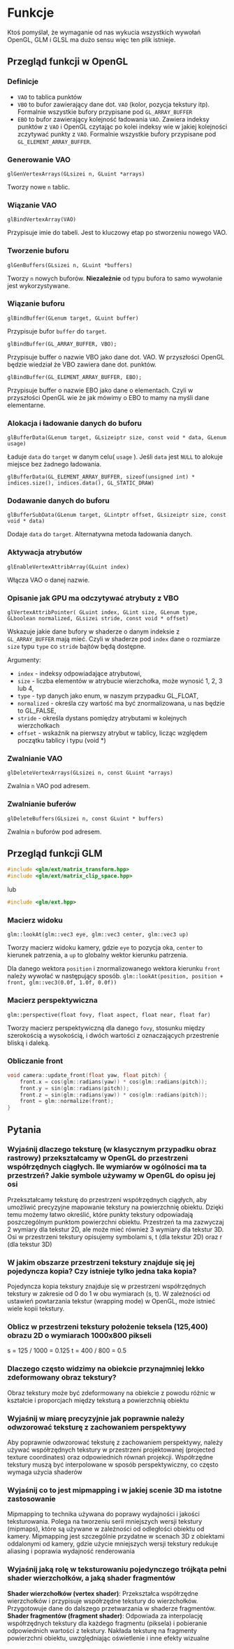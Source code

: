 # Funkcje

Ktoś pomyślał, że wymaganie od nas wykucia wszystkich wywołań OpenGL, GLM i GLSL ma dużo sensu więc ten plik istnieje.

## Przegląd funkcji w OpenGL

### Definicje

- `VAO` to tablica punktów
- `VBO` to bufor zawierający dane dot. `VAO` (kolor, pozycja tekstury itp). Formalnie wszystkie bufory przypisane pod `GL_ARRAY_BUFFER`
- `EBO` to bufor zawierający kolejność ładowania `VAO`. Zawiera indeksy punktów z `VAO` i OpenGL czytając po kolei indeksy wie w jakiej kolejności zczytywać punkty z `VAO`. Formalnie wszystkie bufory przypisane pod `GL_ELEMENT_ARRAY_BUFFER`.

### Generowanie VAO

`glGenVertexArrays(GLsizei n, GLuint *arrays)`

Tworzy nowe `n` tablic.

### Wiązanie VAO

`glBindVertexArray(VAO)`

Przypisuje imie do tabeli. Jest to kluczowy etap po stworzeniu nowego VAO.

### Tworzenie buforu

`glGenBuffers(GLsizei n, GLuint *buffers)`

Tworzy `n` nowych buforów.
**Niezależnie** od typu bufora to samo wywołanie jest wykorzystywane.

### Wiązanie buforu

`glBindBuffer(GLenum target, GLuint buffer)`  

Przypisuje bufor `buffer` do `target`.

`glBindBuffer(GL_ARRAY_BUFFER, VBO);`

Przypisuje buffer o nazwie VBO jako dane dot. VAO.
W przyszłości OpenGL będzie wiedział że VBO zawiera dane dot. punktów.

`glBindBuffer(GL_ELEMENT_ARRAY_BUFFER, EBO);`

Przypisuje buffer o nazwie EBO jako dane o elementach.
Czyli w przyszłości OpenGL wie że jak mówimy o EBO to mamy na myśli dane elementarne.

### Alokacja i ładowanie danych do buforu

`glBufferData(GLenum target, GLsizeiptr size, const void * data, GLenum usage)`

Ładuje `data` do `target` w danym celu( `usage` ).
Jeśli `data` jest `NULL` to alokuje miejsce bez żadnego ładowania.

`glBufferData(GL_ELEMENT_ARRAY_BUFFER, sizeof(unsigned int) * indices.size(), indices.data(), GL_STATIC_DRAW)`

### Dodawanie danych do buforu

`glBufferSubData(GLenum target, GLintptr offset, GLsizeiptr size, const void * data)`

Dodaje `data` do `target`. Alternatywna metoda ładowania danych.

### Aktywacja atrybutów

`glEnableVertexAttribArray(GLuint index)`

Włącza VAO o danej nazwie.

### Opisanie jak GPU ma odczytywać atrybuty z VBO

`glVertexAttribPointer( GLuint index, GLint size, GLenum type, GLboolean normalized, GLsizei stride, const void * offset)`

Wskazuje jakie dane bufory w shaderze o danym indeksie z `GL_ARRAY_BUFFER` mają mieć. Czyli w shaderze pod `index` dane o rozmiarze `size` typu `type` co `stride` bajtów będą dostępne.

Argumenty:

- `index` - indeksy odpowiadające atrybutowi,
- `size` - liczba elementów w atrybucie wierzchołka, może wynosić 1, 2, 3 lub 4,
- `type` - typ danych jako enum, w naszym przypadku GL_FLOAT,
- `normalized` - określa czy wartość ma być znormalizowana, u nas będzie to GL_FALSE,
- `stride` - określa dystans pomiędzy atrybutami w kolejnych wierzchołkach
- `offset` - wskaźnik na pierwszy atrybut w tablicy, licząc względem początku tablicy i typu (void *)

### Zwalnianie VAO

`glDeleteVertexArrays(GLsizei n, const GLuint *arrays)`

Zwalnia `n` VAO pod adresem.

### Zwalnianie buferów

`glDeleteBuffers(GLsizei n, const GLuint * buffers)`

Zwalnia `n` buforów pod adresem.

## Przegląd funkcji GLM

```cpp
#include <glm/ext/matrix_transform.hpp>
#include <glm/ext/matrix_clip_space.hpp>
```

lub

```cpp
#include <glm/ext.hpp>
```

### Macierz widoku

`glm::lookAt(glm::vec3 eye, glm::vec3 center, glm::vec3 up)`

Tworzy macierz widoku kamery, gdzie `eye` to pozycja oka, `center` to kierunek patrzenia, a `up` to globalny wektor kierunku patrzenia.

Dla danego wektora `position` i znormalizowanego wektora kierunku `front` należy wywołać w następujący sposób.
`glm::lookAt(position, position + front, glm::vec3(0.0f, 1.0f, 0.0f))`

### Macierz perspektywiczna

`glm::perspective(float fovy, float aspect, float near, float far)`

Tworzy macierz perspektywiczną dla danego `fovy`, stosunku między szerokością a wysokością, i dwóch wartości z oznaczających przestrenie bliską i daleką.

### Obliczanie front

```cpp
void camera::update_front(float yaw, float pitch) {
    front.x = cos(glm::radians(yaw)) * cos(glm::radians(pitch));
    front.y = sin(glm::radians(pitch));
    front.z = sin(glm::radians(yaw)) * cos(glm::radians(pitch));
    front = glm::normalize(front);
}
```

## Pytania

### Wyjaśnij dlaczego teksturę (w klasycznym przypadku obraz rastrowy) przekształcamy w OpenGL do przestrzeni współrzędnych ciągłych. Ile wymiarów w ogólności ma ta przestrzeń? Jakie symbole używamy w OpenGL do opisu jej osi

Przekształcamy teksturę do przestrzeni współrzędnych ciągłych, aby umożliwić precyzyjne mapowanie tekstury na powierzchnię obiektu. Dzięki temu możemy łatwo określić, które punkty tekstury odpowiadają poszczególnym punktom powierzchni obiektu. Przestrzeń ta ma zazwyczaj 2 wymiary dla tekstur 2D, ale może mieć również 3 wymiary dla tekstur 3D. Osi w przestrzeni tekstury opisujemy symbolami s, t (dla tekstur 2D) oraz r (dla tekstur 3D)

### W jakim obszarze przestrzeni tekstury znajduje się jej pojedyncza kopia? Czy istnieje tylko jedna taka kopia?

Pojedyncza kopia tekstury znajduje się w przestrzeni współrzędnych tekstury w zakresie od 0 do 1 w obu wymiarach (s, t). W zależności od ustawień powtarzania tekstur (wrapping mode) w OpenGL, może istnieć wiele kopii tekstury.

### Oblicz w przestrzeni tekstury położenie teksela (125,400) obrazu 2D o wymiarach 1000x800 pikseli

s = 125 / 1000 = 0.125
t = 400 / 800 = 0.5

### Dlaczego często widzimy na obiekcie przynajmniej lekko zdeformowany obraz tekstury?

Obraz tekstury może być zdeformowany na obiekcie z powodu różnic w kształcie i proporcjach między teksturą a powierzchnią obiektu

### Wyjaśnij w miarę precyzyjnie jak poprawnie należy odwzorować teksturę z zachowaniem perspektywy

Aby poprawnie odwzorować teksturę z zachowaniem perspektywy, należy używać współrzędnych tekstury w przestrzeni projektowanej (projected texture coordinates) oraz odpowiednich równań projekcji. Współrzędne tekstury muszą być interpolowane w sposób perspektywiczny, co często wymaga użycia shaderów

### Wyjaśnij co to jest mipmapping i w jakiej scenie 3D ma istotne zastosowanie

Mipmapping to technika używana do poprawy wydajności i jakości teksturowania. Polega na tworzeniu serii mniejszych wersji tekstury (mipmaps), które są używane w zależności od odległości obiektu od kamery. Mipmapping jest szczególnie przydatne w scenach 3D z obiektami oddalonymi od kamery, gdzie użycie mniejszych wersji tekstury redukuje aliasing i poprawia wydajność renderowania

### Wyjaśnij jaką rolę w teksturowaniu pojedynczego trójkąta pełni shader wierzchołków, a jaką shader fragmentów

**Shader wierzchołków (vertex shader)**: Przekształca współrzędne wierzchołków i przypisuje współrzędne tekstury do wierzchołków. Przygotowuje dane do dalszego przetwarzania w shaderze fragmentów.  
**Shader fragmentów (fragment shader)**: Odpowiada za interpolację współrzędnych tekstury dla każdego fragmentu (piksela) i pobieranie odpowiednich wartości z tekstury. Nakłada teksturę na fragmenty powierzchni obiektu, uwzględniając oświetlenie i inne efekty wizualne
